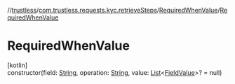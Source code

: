 //[trustless](../../../index.md)/[com.trustless.requests.kyc.retrieveSteps](../index.md)/[RequiredWhenValue](index.md)/[RequiredWhenValue](-required-when-value.md)

# RequiredWhenValue

[kotlin]\
constructor(field: [String](https://kotlinlang.org/api/latest/jvm/stdlib/kotlin/-string/index.html), operation: [String](https://kotlinlang.org/api/latest/jvm/stdlib/kotlin/-string/index.html), value: [List](https://kotlinlang.org/api/latest/jvm/stdlib/kotlin.collections/-list/index.html)&lt;[FieldValue](../-field-value/index.md)&gt;? = null)
